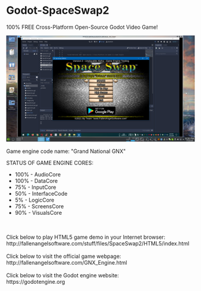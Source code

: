 # Godot-SpaceSwap2
100% FREE Cross-Platform Open-Source Godot Video Game! <br/>

![Development Screenshot](image.png)

Game engine code name: "Grand National GNX" <br/>

STATUS OF GAME ENGINE CORES: <br/>
- 100% - AudioCore <br/>
- 100% - DataCore <br/>
-  75% - InputCore <br/>
-  50% - InterfaceCode <br/>
-   5% - LogicCore <br/>
-  75% - ScreensCore <br/>
-  90% - VisualsCore <br/>
<br/>
<br/>
Click below to play HTML5 game demo in your Internet browser: <br/>
http://fallenangelsoftware.com/stuff/files/SpaceSwap2/HTML5/index.html
<br/>
<br/>
Click below to visit the official game webpage: <br/>
http://fallenangelsoftware.com/GNX_Engine.html
<br/>
<br/>
Click below to visit the Godot engine website: <br/>
https://godotengine.org

